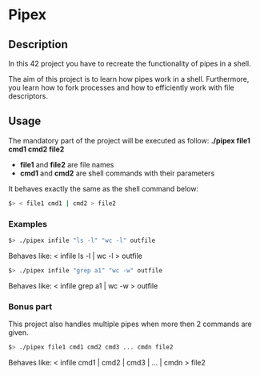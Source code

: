 # Pipex

## Description

In this 42 project you have to recreate the functionality of pipes in a shell.

The aim of this project is to learn how pipes work in a shell. Furthermore, you learn how to fork processes and how to efficiently work with file descriptors.

## Usage

The mandatory part of the project will be executed as follow: **./pipex file1 cmd1 cmd2 file2**

* **file1** and **file2** are file names
* **cmd1** and **cmd2** are shell commands with their parameters

It behaves exactly the same as the shell command below:

```bash
$> < file1 cmd1 | cmd2 > file2
```

### Examples

```bash
$> ./pipex infile "ls -l" "wc -l" outfile
```
Behaves like: < infile ls -l | wc -l > outfile
```bash
$> ./pipex infile "grep a1" "wc -w" outfile 
```
Behaves like: < infile grep a1 | wc -w > outfile

### Bonus part

This project also handles multiple pipes when more then 2 commands are given.

```bash
$> ./pipex file1 cmd1 cmd2 cmd3 ... cmdn file2
```
Behaves like: < infile cmd1 | cmd2 | cmd3 | ... | cmdn > file2
